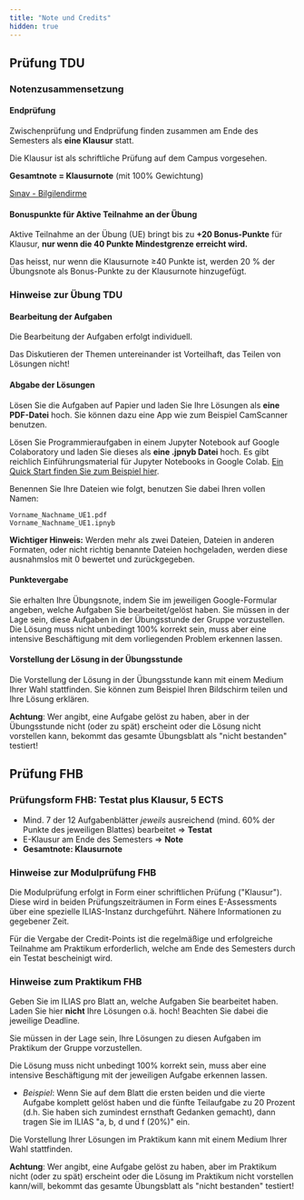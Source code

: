 ```yaml
---
title: "Note und Credits"
hidden: true
---
```



## Prüfung TDU
### Notenzusammensetzung
#### Endprüfung

Zwischenprüfung und Endprüfung finden zusammen am Ende des Semesters als **eine Klausur** statt.

Die Klausur ist als schriftliche Prüfung auf dem Campus vorgesehen.

**Gesamtnote = Klausurnote**  (mit 100% Gewichtung)

[Sınav - Bilgilendirme](https://www.notion.so/S-nav-Bilgilendirme-904e6eb5399f420eb6e2bda5c84b63cc)

#### Bonuspunkte für Aktive Teilnahme an der Übung

Aktive Teilnahme an der Übung (UE) bringt bis zu **+20 Bonus-Punkte** für Klausur,
**nur wenn die 40 Punkte Mindestgrenze erreicht wird.**

Das heisst, nur wenn die Klausurnote ≥40 Punkte ist, werden 20 % der Übungsnote als
Bonus-Punkte zu der Klausurnote hinzugefügt.

### Hinweise zur Übung TDU
#### Bearbeitung der Aufgaben

Die Bearbeitung der Aufgaben erfolgt individuell.

Das Diskutieren der Themen untereinander ist Vorteilhaft, das Teilen von Lösungen nicht!

#### Abgabe der Lösungen

Lösen Sie die Aufgaben auf Papier und laden Sie Ihre Lösungen als **eine PDF-Datei** hoch.
Sie können dazu eine App wie zum Beispiel CamScanner benutzen.

Lösen Sie Programmieraufgaben in einem Jupyter Notebook auf Google Colaboratory und laden
Sie dieses als **eine .jpnyb Datei** hoch.  Es gibt reichlich Einführungsmaterial für Jupyter
Notebooks in Google Colab.
[Ein Quick Start finden Sie zum Beispiel hier](https://www.youtube.com/watch?v=yEIc9z-Ad3k).

Benennen Sie Ihre Dateien wie folgt, benutzen Sie dabei Ihren vollen Namen:

    Vorname_Nachname_UE1.pdf
    Vorname_Nachname_UE1.ipnyb

**Wichtiger Hinweis:** Werden mehr als zwei Dateien, Dateien in anderen Formaten, oder nicht
richtig benannte Dateien hochgeladen, werden diese ausnahmslos mit 0 bewertet und zurückgegeben.

#### Punktevergabe

Sie erhalten Ihre Übungsnote, indem Sie im jeweiligen Google-Formular angeben, welche Aufgaben Sie
bearbeitet/gelöst haben. Sie müssen in der Lage sein, diese Aufgaben in der Übungsstunde der Gruppe
vorzustellen. Die Lösung muss nicht unbedingt 100% korrekt sein, muss aber eine intensive Beschäftigung
mit dem vorliegenden Problem erkennen lassen.

#### Vorstellung der Lösung in der Übungsstunde

Die Vorstellung der Lösung in der Übungsstunde kann mit einem Medium Ihrer Wahl stattfinden. Sie können
zum Beispiel Ihren Bildschirm teilen und Ihre Lösung erklären.

**Achtung**: Wer angibt, eine Aufgabe gelöst zu haben, aber in der Übungsstunde nicht (oder zu spät)
erscheint oder die Lösung nicht vorstellen kann, bekommt das gesamte Übungsblatt als "nicht bestanden"
testiert!



## Prüfung FHB
### Prüfungsform FHB: Testat plus Klausur, 5 ECTS

-   Mind. 7 der 12 Aufgabenblätter *jeweils* ausreichend (mind. 60% der Punkte des
    jeweiligen Blattes) bearbeitet => **Testat**
-   E-Klausur am Ende des Semesters => **Note**
-   **Gesamtnote: Klausurnote**

### Hinweise zur Modulprüfung FHB

Die Modulprüfung erfolgt in Form einer schriftlichen Prüfung ("Klausur"). Diese
wird in beiden Prüfungszeiträumen in Form eines E-Assessments über eine spezielle
ILIAS-Instanz durchgeführt. Nähere Informationen zu gegebener Zeit.

Für die Vergabe der Credit-Points ist die regelmäßige und erfolgreiche Teilnahme
am Praktikum erforderlich, welche am Ende des Semesters durch ein Testat bescheinigt
wird.

### Hinweise zum Praktikum FHB

Geben Sie im ILIAS pro Blatt an, welche Aufgaben Sie bearbeitet haben. Laden Sie
hier **nicht** Ihre Lösungen o.ä. hoch! Beachten Sie dabei die jeweilige Deadline.

Sie müssen in der Lage sein, Ihre Lösungen zu diesen Aufgaben im Praktikum der
Gruppe vorzustellen.

Die Lösung muss nicht unbedingt 100% korrekt sein, muss aber eine intensive
Beschäftigung mit der jeweiligen Aufgabe erkennen lassen.

*   *Beispiel*: Wenn Sie auf dem Blatt die ersten beiden und die vierte Aufgabe
    komplett gelöst haben und die fünfte Teilaufgabe zu 20 Prozent (d.h. Sie
    haben sich zumindest ernsthaft Gedanken gemacht), dann tragen Sie im ILIAS
    "a, b, d und f (20%)" ein.

Die Vorstellung Ihrer Lösungen im Praktikum kann mit einem Medium Ihrer Wahl
stattfinden.

**Achtung**: Wer angibt, eine Aufgabe gelöst zu haben, aber im Praktikum nicht
(oder zu spät) erscheint oder die Lösung im Praktikum nicht vorstellen kann/will,
bekommt das gesamte Übungsblatt als "nicht bestanden" testiert!
